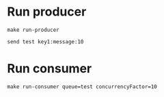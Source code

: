 # Run producer
    make run-producer

    send test key1:message:10

# Run consumer
    make run-consumer queue=test concurrencyFactor=10 